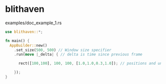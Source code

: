 # blithaven

examples/doc_example_1.rs
``` rust
use blithaven::*;

fn main() {
  AppBuilder::new()
    .set_size(500, 500) // Window size specifier
    .run(move |_delta| { // delta is time since previous frame

      rect([100,100], 100, 100, [1.0,1.0,0.3,1.0]); // positions and units are in pixels

    });
}
```
